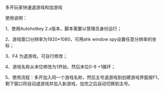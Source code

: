 多开玩家快速退游戏和加游戏

使用说明：

1、使用Autohotkey 2.x版本，脚本需要以管理员身份运行；

2、游戏窗口分辨率为1920*1080，可用ahk window spy设置任意分辨率的坐标；

3、F4 为退游戏，可自行修改；

4、游戏名称从末位修改为1开始，然后末位0-9 +1循环；

5、使用流程：多开加入同一个游戏名称，然后主号退游戏到创建游戏界面按F1，剩下窗口将自动退游戏并加入新游戏，加完之后自动切换到主号。
